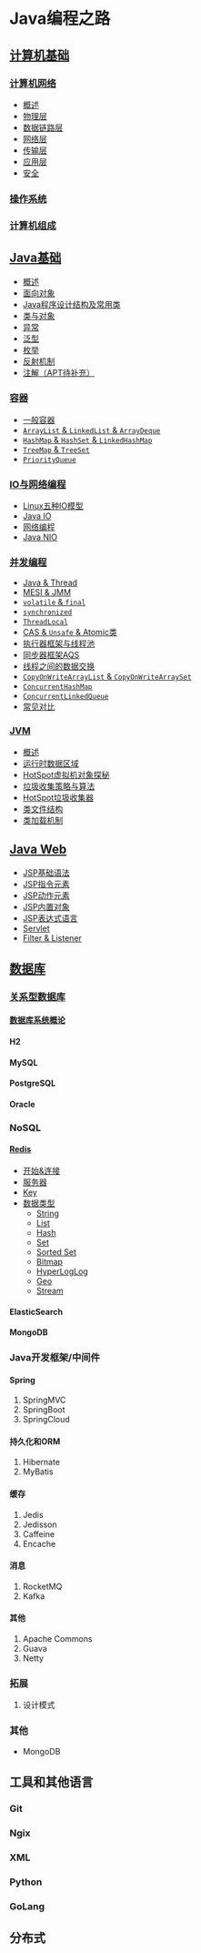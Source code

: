 # Java编程之路

## [计算机基础](计算机基础)

### [计算机网络](计算机基础/计算机网络)

- [概述](计算机基础/计算机网络/概述.md)
- [物理层](计算机基础/计算机网络/物理层.md)
- [数据链路层](计算机基础/计算机网络/数据链路层.md)
- [网络层](计算机基础/计算机网络/网络层.md)
- [传输层](计算机基础/计算机网络/传输层.md)
- [应用层](计算机基础/计算机网络/应用层.md)
- [安全](计算机基础/计算机网络/安全.md)

### [操作系统](计算机基础/操作系统)

### [计算机组成](计算机基础/计算机组成)

## [Java基础](Java基础)

- [概述](Java基础/概述.md)
- [面向对象](Java基础/面向对象.md)
- [Java程序设计结构及常用类](Java基础/程序设计结构及常用类.md)
- [类与对象](Java基础/类与对象.md)
- [异常](Java基础/异常.md)
- [泛型](Java基础/泛型.md)
- [枚举](Java基础/枚举.md)
- [反射机制](Java基础/反射机制.md)
- [注解（APT待补充）](Java基础/注解.md)

### [容器](Java基础/容器)

- [一般容器](Java基础/容器/一般容器.md)
- [`ArrayList` & `LinkedList` & `ArrayDeque`](Java基础/容器/ArrayList%20&%20LinkedList%20&%20ArrayDeque.md)
- [`HashMap` & `HashSet` & `LinkedHashMap`](Java基础/容器/HashMap%20&%20HashSet%20&%20LinkedHashMap.md)
- [`TreeMap` & `TreeSet`](Java基础/容器/TreeMap%20&%20TreeSet.md)
- [`PriorityQueue`](Java基础/容器/PriorityQueue.md)

### [IO与网络编程](Java基础/IO与网络编程)

- [Linux五种IO模型](Java基础/IO与网络编程/Linux五种IO模型.md)
- [Java IO](Java基础/IO与网络编程/Java%20IO.md)
- [网络编程](Java基础/IO与网络编程/网络编程.md)
- [Java NIO](Java基础/IO与网络编程/Java%20NIO.md)

### [并发编程](Java基础/并发编程)

- [Java & Thread](Java基础/并发编程/Java%20&%20Thread.md)
- [MESI & JMM](Java基础/并发编程/MESI%20&%20JMM.md)
- [`volatile` & `final`](Java基础/并发编程/volatile%20&%20final.md)
- [`synchronized`](Java基础/并发编程/synchronized.md)
- [`ThreadLocal`](Java基础/并发编程/ThreadLocal.md)
- [CAS & `Unsafe` & Atomic类](Java基础/并发编程/CAS%20&%20Unsafe%20&%20Atomic类.md)
- [执行器框架与线程池](Java基础/并发编程/执行器框架与线程池.md)
- [同步器框架AQS](Java基础/并发编程/同步器框架AQS.md)
- [线程之间的数据交换](Java基础/并发编程/线程之间的数据交换.md)
- [`CopyOnWriteArrayList` & `CopyOnWriteArraySet`](Java基础/并发编程/CopyOnWriteArrayList%20&%20CopyOnWriteArraySet.md)
- [`ConcurrentHashMap`](Java基础/并发编程/ConcurrentHashMap.md)
- [`ConcurrentLinkedQueue`](Java基础/并发编程/ConcurrentLinkedQueue.md)
- [常见对比](Java基础/并发编程/常见对比.md)

### [JVM](Java基础/JVM)

- [概述](Java基础/JVM/概述.md)
- [运行时数据区域](Java基础/JVM/运行时数据区域.md)
- [HotSpot虚拟机对象探秘](Java基础/JVM/HotSpot虚拟机对象探秘.md)
- [垃圾收集策略与算法](Java基础/JVM/垃圾收集策略与算法.md)
- [HotSpot垃圾收集器](Java基础/JVM/HotSpot垃圾收集器.md)
- [类文件结构](Java基础/JVM/类文件结构.md)
- [类加载机制](Java基础/JVM/类加载机制.md)

## [Java Web](Java%20Web)

- [JSP基础语法](Java%20Web/JSP基础语法.md)
- [JSP指令元素](Java%20Web/JSP指令元素.md)
- [JSP动作元素](Java%20Web/JSP动作元素.md)
- [JSP内置对象](Java%20Web/JSP内置对象.md)
- [JSP表达式语言](Java%20Web/JSP表达式语言.md)
- [Servlet](Java%20Web/Servlet.md)
- [Filter & Listener](Java%20Web/Filter%20&%20Listener.md)

## [数据库](数据库)

### [关系型数据库](数据库/关系型数据库)

#### [数据库系统概论](数据库/关系型数据库/数据库系统概论)

#### H2

#### MySQL

#### PostgreSQL

#### Oracle

### NoSQL

#### [Redis](数据库/NoSQL/Redis)

- [开始&连接](数据库/NoSQL/Redis/开始&连接)
- [服务器](数据库/NoSQL/Redis/服务器)
- [Key](数据库/NoSQL/Redis/Key)
- [数据类型](数据库/NoSQL/Redis/数据类型)
  - [String](数据库/NoSQL/Redis/数据类型/String)
  - [List](数据库/NoSQL/Redis/数据类型/List)
  - [Hash](数据库/NoSQL/Redis/数据类型/Hash)
  - [Set](数据库/NoSQL/Redis/数据类型/Set)
  - [Sorted Set](数据库/NoSQL/Redis/数据类型/Sorted%20Set)
  - [Bitmap](数据库/NoSQL/Redis/数据类型/Bitmap)
  - [HyperLogLog](数据库/NoSQL/Redis/数据类型/HyperLogLog)
  - [Geo](数据库/NoSQL/Redis/数据类型/Geo)
  - [Stream](数据库/NoSQL/Redis/数据类型/Stream)

#### ElasticSearch

#### MongoDB

### Java开发框架/中间件

#### Spring

1. SpringMVC
2. SpringBoot
3. SpringCloud

#### 持久化和ORM

1. Hibernate
2. MyBatis

#### 缓存

1. Jedis
2. Jedisson
3. Caffeine
4. Encache

#### 消息

1. RocketMQ
2. Kafka

#### 其他

1. Apache Commons
2. Guava
3. Netty

### 拓展

1. 设计模式

### 其他

- MongoDB

## 工具和其他语言

### Git

### Ngix

### XML

### Python

### GoLang

## 分布式

